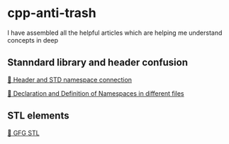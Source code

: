 # cpp-anti-trash
I have assembled all the helpful articles which are helping me understand concepts in deep

## Stanndard library and header confusion
[👀 Header and STD namespace connection](https://www.learncpp.com/cpp-tutorial/header-files/)

[👀 Declaration and Definition of Namespaces in different files](https://www.learncpp.com/cpp-tutorial/user-defined-namespaces/)

## STL elements
[👀 GFG STL](https://www.geeksforgeeks.org/the-c-standard-template-library-stl/?ref=lbp)
